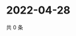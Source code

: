 # 2022-04-28

共 0 条

<!-- BEGIN WEIBO -->
<!-- 最后更新时间 Thu Apr 28 2022 03:00:56 GMT+0800 (China Standard Time) -->

<!-- END WEIBO -->
